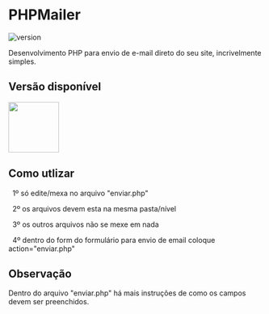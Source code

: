 # PHPMailer

![version](https://img.shields.io/badge/version-1.0.0-blue.svg)

Desenvolvimento PHP para envio de e-mail direto do seu site, incrivelmente simples.

## Versão disponível

[<img src="https://upload.wikimedia.org/wikipedia/commons/2/27/PHP-logo.svg" width="100" height="100" />](http://www.php.net/)

## Como utlizar

&nbsp;
1º só edite/mexa no arquivo "enviar.php"

&nbsp;
2º os arquivos devem esta na mesma pasta/nível

&nbsp;
3º os outros arquivos não se mexe em nada

&nbsp;
4º dentro do form do formulário para envio de email coloque action="enviar.php"

## Observação

Dentro do arquivo "enviar.php" há mais instruções de como os campos devem ser preenchidos.
